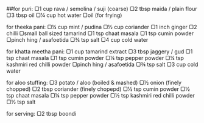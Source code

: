 ##for puri:
▢1 cup rava / semolina / suji (coarse)
▢2 tbsp maida / plain flour
▢3 tbsp oil
▢¼ cup hot water
▢oil (for frying)

for theeka pani:
▢¼ cup mint / pudina
▢½ cup coriander
▢1 inch ginger
▢2 chilli
▢small ball sized tamarind
▢1 tsp chaat masala
▢1 tsp cumin powder
▢pinch hing / asafoetida
▢¾ tsp salt
▢4 cup cold water

for khatta meetha pani:
▢1 cup tamarind extract
▢3 tbsp jaggery / gud
▢1 tsp chaat masala
▢1 tsp cumin powder
▢¼ tsp pepper powder
▢¼ tsp kashmiri red chilli powder
▢pinch hing / asafoetida
▢¾ tsp salt
▢3 cup cold water

for aloo stuffing:
▢3 potato / aloo (boiled & mashed)
▢½ onion (finely chopped)
▢2 tbsp coriander (finely chopepd)
▢½ tsp cumin powder
▢½ tsp chaat masala
▢¼ tsp pepper powder
▢½ tsp kashmiri red chilli powder
▢½ tsp salt

for serving:
▢2 tbsp boondi
